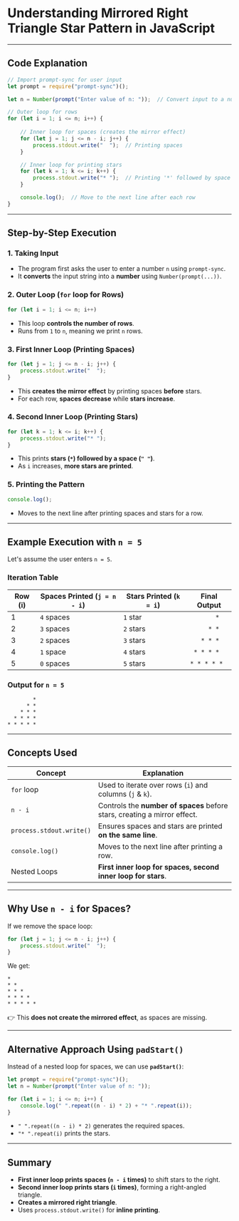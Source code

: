 # **Understanding Mirrored Right Triangle Star Pattern in JavaScript**
---

## **Code Explanation**
```javascript
// Import prompt-sync for user input
let prompt = require("prompt-sync")();

let n = Number(prompt("Enter value of n: "));  // Convert input to a number

// Outer loop for rows
for (let i = 1; i <= n; i++) {
    
    // Inner loop for spaces (creates the mirror effect)
    for (let j = 1; j <= n - i; j++) {
        process.stdout.write("  ");  // Printing spaces
    }

    // Inner loop for printing stars
    for (let k = 1; k <= i; k++) {
        process.stdout.write("* ");  // Printing '*' followed by space
    }

    console.log();  // Move to the next line after each row
}
```

---

## **Step-by-Step Execution**
### **1. Taking Input**
- The program first asks the user to enter a number `n` using `prompt-sync`.
- It **converts** the input string into a **number** using `Number(prompt(...))`.

### **2. Outer Loop (`for` loop for Rows)**
```javascript
for (let i = 1; i <= n; i++)
```
- This loop **controls the number of rows**.
- Runs from `1` to `n`, meaning we print `n` rows.

### **3. First Inner Loop (Printing Spaces)**
```javascript
for (let j = 1; j <= n - i; j++) {
    process.stdout.write("  ");
}
```
- This **creates the mirror effect** by printing spaces **before** stars.
- For each row, **spaces decrease** while **stars increase**.

### **4. Second Inner Loop (Printing Stars)**
```javascript
for (let k = 1; k <= i; k++) {
    process.stdout.write("* ");
}
```
- This prints **stars (`*`) followed by a space (`" "`)**.
- As `i` increases, **more stars are printed**.

### **5. Printing the Pattern**
```javascript
console.log();
```
- Moves to the next line after printing spaces and stars for a row.

---

## **Example Execution with `n = 5`**
Let's assume the user enters `n = 5`.

### **Iteration Table**
| **Row (i)** | **Spaces Printed (`j = n - i`)** | **Stars Printed (`k = i`)** | **Final Output** |
|------------|-----------------|-----------------|----------------|
| 1          | `4` spaces      | `1` star        | `        * ` |
| 2          | `3` spaces      | `2` stars       | `      * * ` |
| 3          | `2` spaces      | `3` stars       | `    * * * ` |
| 4          | `1` space       | `4` stars       | `  * * * * ` |
| 5          | `0` spaces      | `5` stars       | `* * * * * ` |

### **Output for `n = 5`**
```
        * 
      * * 
    * * * 
  * * * * 
* * * * * 
```

---

## **Concepts Used**
| **Concept** | **Explanation** |
|------------|---------------|
| `for` loop | Used to iterate over rows (`i`) and columns (`j` & `k`). |
| `n - i` | Controls the **number of spaces** before stars, creating a mirror effect. |
| `process.stdout.write()` | Ensures spaces and stars are printed **on the same line**. |
| `console.log()` | Moves to the next line after printing a row. |
| Nested Loops | **First inner loop for spaces, second inner loop for stars**. |

---

## **Why Use `n - i` for Spaces?**
If we remove the space loop:
```javascript
for (let j = 1; j <= n - i; j++) {
    process.stdout.write("  ");
}
```
We get:
```
* 
* * 
* * * 
* * * * 
* * * * * 
```
👉 This **does not create the mirrored effect**, as spaces are missing.

---

## **Alternative Approach Using `padStart()`**
Instead of a nested loop for spaces, we can use **`padStart()`**:
```javascript
let prompt = require("prompt-sync")();
let n = Number(prompt("Enter value of n: "));

for (let i = 1; i <= n; i++) {
    console.log(" ".repeat((n - i) * 2) + "* ".repeat(i));
}
```
- `" ".repeat((n - i) * 2)` generates the required spaces.
- `"* ".repeat(i)` prints the stars.

---

## **Summary**
- **First inner loop prints spaces (`n - i` times)** to shift stars to the right.
- **Second inner loop prints stars (`i` times)**, forming a right-angled triangle.
- **Creates a mirrored right triangle**.
- Uses `process.stdout.write()` for **inline printing**.